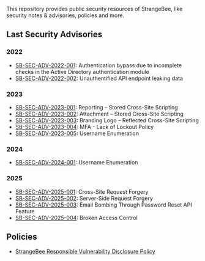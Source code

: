This repository provides public security resources of StrangeBee, like security notes & advisories, policies and more. 

## Last Security Advisories

### 2022 

* [SB-SEC-ADV-2022-001](./Security%20advisories/SB-SEC-ADV-2022-001:%20Authentication%20bypass%20due%20to%20incomplete%20checks%20in%20the%20Active%20Directory%20authentication%20module.md): Authentication bypass due to incomplete checks in the Active Directory authentication module
* [SB-SEC-ADV-2022-002](./Security%20advisories/SB-SEC-ADV-2022-002.md): Unauthentified API endpoint leaking data

### 2023

* [SB-SEC-ADV-2023-001](./Security%20advisories/SB-SEC-ADV-2023-001.md): Reporting – Stored Cross-Site Scripting
* [SB-SEC-ADV-2023-002](./Security%20advisories/SB-SEC-ADV-2023-002.md): Attachment – Stored Cross-Site Scripting
* [SB-SEC-ADV-2023-003](./Security%20advisories/SB-SEC-ADV-2023-003.md): Branding Logo – Reflected Cross-Site Scripting
* [SB-SEC-ADV-2023-004](./Security%20advisories/SB-SEC-ADV-2023-004.md): MFA - Lack of Lockout Policy
* [SB-SEC-ADV-2023-005](./Security%20advisories/SB-SEC-ADV-2023-005.md): Username Enumeration

### 2024

* [SB-SEC-ADV-2024-001](./Security%20advisories/SB-SEC-ADV-2024-001.md): Username Enumeration

### 2025

* [SB-SEC-ADV-2025-001](./Security%20advisories/SB-SEC-ADV-2025-001.md): Cross-Site Request Forgery
* [SB-SEC-ADV-2025-002](./Security%20advisories/SB-SEC-ADV-2025-002.md): Server-Side Request Forgery
* [SB-SEC-ADV-2025-003](./Security%20advisories/SB-SEC-ADV-2025-003.md): Email Bombing Through Password Reset API Feature
* [SB-SEC-ADV-2025-004](./Security%20advisories/SB-SEC-ADV-2025-004.md): Broken Access Control

## Policies

* [StrangeBee Responsible Vulnerability Disclosure Policy](./Policies/Vulnerability%20Disclosure%20policy.md)